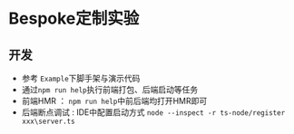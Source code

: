 # Bespoke定制实验

## 开发
- 参考 `Example`下脚手架与演示代码
- 通过`npm run help`执行前端打包、后端启动等任务
- 前端HMR ： `npm run help`中前后端均打开HMR即可
- 后端断点调试 : IDE中配置启动方式 `node --inspect -r ts-node/register xxx\server.ts`